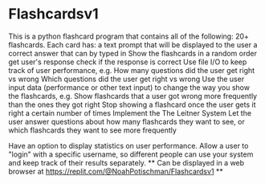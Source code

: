 # Flashcardsv1

This is a python flashcard program that contains all of the following:
20+ flashcards. Each card has:
a text prompt that will be displayed to the user
a correct answer that can by typed in
Show the flashcards in a random order
get user's response
check if the response is correct
Use file I/O to keep track of user performance, e.g.
How many questions did the user get right vs wrong
Which questions did the user get right vs wrong
Use the user input data (performance or other text input) to change the way you show the flashcards, e.g.
Show flashcards that a user got wrong more frequently than the ones they got right
Stop showing a flashcard once the user gets it right a certain number of times
Implement the The Leitner System
Let the user answer questions about how many flashcards they want to see, or which flashcards they want to see more frequently

Have an option to display statistics on user performance.
Allow a user to "login" with a specific username, so different people can use your system and keep track of their results separately.
** Can be displayed in a web browser at https://replit.com/@NoahPotischman/Flashcardsv1 **
